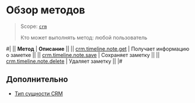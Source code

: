 # Обзор методов

> Scope: [`crm`](../../../scopes/permissions.md)
>
> Кто может выполнять метод: любой пользователь

#|
|| **Метод** | **Описание** ||
|| [crm.timeline.note.get](crm-timeline-note-get.md) | Получает информацию о заметке ||
|| [crm.timeline.note.save](crm-timeline-note-save.md) | Сохраняет заметку ||
|| [crm.timeline.note.delete](crm-timeline-note-delete.md) | Удаляет заметку ||
|#

## Дополнительно

- [Тип сущности CRM](../../data-types.md#object_type)
